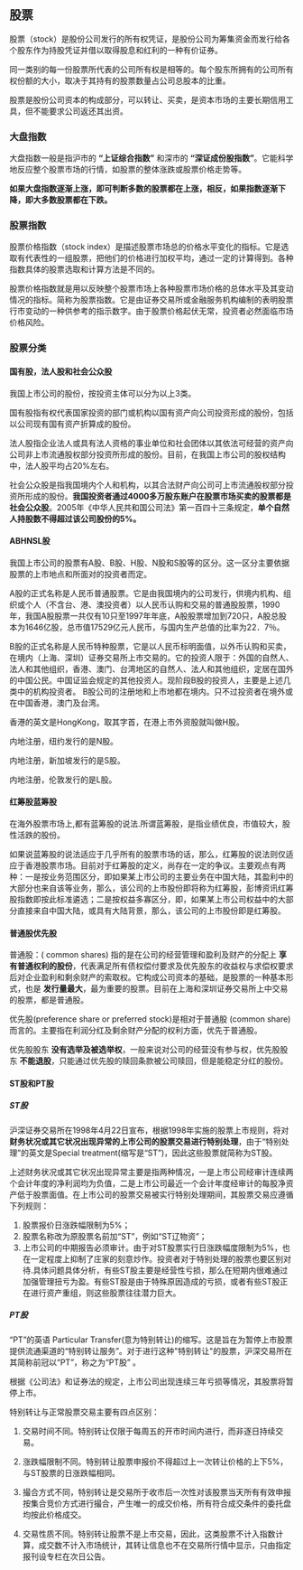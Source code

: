 ## 股票
股票（stock）是股份公司发行的所有权凭证，是股份公司为筹集资金而发行给各个股东作为持股凭证并借以取得股息和红利的一种有价证券。

同一类别的每一份股票所代表的公司所有权是相等的。每个股东所拥有的公司所有权份额的大小，取决于其持有的股票数量占公司总股本的比重。

股票是股份公司资本的构成部分，可以转让、买卖，是资本市场的主要长期信用工具，但不能要求公司返还其出资。

### 大盘指数
大盘指数一般是指沪市的 **“上证综合指数”** 和深市的 **“深证成份股指数”**。它能科学地反应整个股票市场的行情，如股票的整体涨跌或股票价格走势等。

**如果大盘指数逐渐上涨，即可判断多数的股票都在上涨，相反，如果指数逐渐下降，即大多数股票都在下跌。**

### 股票指数
股票价格指数（stock index）是描述股票市场总的价格水平变化的指标。它是选取有代表性的一组股票，把他们的价格进行加权平均，通过一定的计算得到。各种指数具体的股票选取和计算方法是不同的。

股票价格指数就是用以反映整个股票市场上各种股票市场价格的总体水平及其变动情况的指标。简称为股票指数。它是由证券交易所或金融服务机构编制的表明股票行市变动的一种供参考的指示数字。由于股票价格起伏无常，投资者必然面临市场价格风险。

### 股票分类

#### 国有股，法人股和社会公众股
我国上市公司的股份，按投资主体可以分为以上3类。

国有股指有权代表国家投资的部门或机构以国有资产向公司投资形成的股份，包括以公司现有国有资产折算成的股份。

法人股指企业法人或具有法人资格的事业单位和社会团体以其依法可经营的资产向公司非上市流通股权部分投资所形成的股份。目前，在我国上市公司的股权结构中，法人股平均占20%左右。

社会公众股是指我国境内个人和机构，以其合法财产向公司可上市流通股权部分投资所形成的股份。**我国投资者通过4000多万股东账户在股票市场买卖的股票都是社会公众股**。2005年《中华人民共和国公司法》第一百四十三条规定，**单个自然人持股数不得超过该公司股份的5%。**

#### ABHNSL股
我国上市公司的股票有A股、B股、H股、N股和S股等的区分。这一区分主要依据股票的上市地点和所面对的投资者而定。

A股的正式名称是人民币普通股票。它是由我国境内的公司发行，供境内机构、组织或个人（不含台、港、澳投资者）以人民币认购和交易的普通股股票，1990年，我国A股股票一共仅有10只至1997年年底，A股股票增加到720只，A股总股本为1646亿股，总市值17529亿元人民币，与国内生产总值的比率为22．7％。

B股的正式名称是人民币特种股票，它是以人民币标明面值，以外币认购和买卖，在境内（上海、深圳）证券交易所上市交易的。它的投资人限于：外国的自然人、法人和其他组织，香港、澳门、台湾地区的自然人、法人和其他组织，定居在国外的中国公民。中国证监会规定的其他投资人。现阶段B股的投资人，主要是上述几类中的机构投资者。 B股公司的注册地和上市地都在境内。只不过投资者在境外或在中国香港，澳门及台湾。

香港的英文是HongKong，取其字首，在港上市外资股就叫做H股。

内地注册，纽约发行的是N股。

内地注册，新加坡发行的是S股。

内地注册，伦敦发行的是L股。

#### 红筹股蓝筹股
在海外股票市场上,都有蓝筹股的说法.所谓蓝筹股，是指业绩优良，市值较大，股性活跌的股份。

如果说蓝筹股的说法适应于几乎所有的股票市场的话，那么，红筹股的说法则仅适应于香港股票市场。目前对于红筹股的定义，尚存在一定的争议。主要观点有两种：一是按业务范围区分，即如果某上市公司的主要业务在中国大陆，其盈利中的大部分也来自该等业务，那么，该公司的上市股份即将称为红筹股，彭博资讯红筹股指数即按此标准遴选；二是按权益多寡区分，即，如果某上市公司权益中的大部分直接来自中国大陆，或具有大陆背景，那么，该公司的上市股份即是红筹股。

#### 普通股优先股
普通股：( common shares) 指的是在公司的经营管理和盈利及财产的分配上 **享有普通权利的股份**，代表满足所有债权偿付要求及优先股东的收益权与求偿权要求后对企业盈利和剩余财产的索取权。它构成公司资本的基础，是股票的一种基本形式，也是 **发行量最大**，最为重要的股票。目前在上海和深圳证券交易所上中交易的股票，都是普通股。

优先股(preference share or preferred stock)是相对于普通股 (common share)而言的。主要指在利润分红及剩余财产分配的权利方面，优先于普通股。

优先股股东 **没有选举及被选举权**，一般来说对公司的经营没有参与权，优先股股东 **不能退股**，只能通过优先股的赎回条款被公司赎回，但是能稳定分红的股份。

#### ST股和PT股

##### ST股
沪深证券交易所在1998年4月22日宣布，根据1998年实施的股票上市规则，将对 **财务状况或其它状况出现异常的上市公司的股票交易进行特别处理**，由于“特别处理”的英文是Special treatment(缩写是“ST”)，因此这些股票就简称为ST股。


上述财务状况或其它状况出现异常主要是指两种情况，一是上市公司经审计连续两个会计年度的净利润均为负值，二是上市公司最近一个会计年度经审计的每股净资产低于股票面值。在上市公司的股票交易被实行特别处理期间，其股票交易应遵循下列规则：

1. 股票报价日涨跌幅限制为5%；
2. 股票名称改为原股票名前加“ST”，例如“ST辽物资”；
3. 上市公司的中期报告必须审计。由于对ST股票实行日涨跌幅度限制为5%，也在一定程度上抑制了庄家的刻意炒作。投资者对于特别处理的股票也要区别对待.具体问题具体分析，有些ST股主要是经营性亏损，那么在短期内很难通过加强管理扭亏为盈。有些ST股是由于特殊原因造成的亏损，或者有些ST股正在进行资产重组，则这些股票往往潜力巨大。

##### PT股
“PT”的英语 Particular Transfer(意为特别转让)的缩写。这是旨在为暂停上市股票提供流通渠道的“特别转让服务”。对于进行这种"特别转让"的股票，沪深交易所在其简称前冠以“PT”，称之为“PT股” 。

根据《公司法》和证券法的规定，上市公司出现连续三年亏损等情况，其股票将暂停上市。

特别转让与正常股票交易主要有四点区别：

1. 交易时间不同。特别转让仅限于每周五的开市时间内进行，而非逐日持续交易。

2. 涨跌幅限制不同。特别转让股票申报价不得超过上一次转让价格的上下5%，与ST股票的日涨跌幅相同。

3. 撮合方式不同，特别转让是交易所于收市后一次性对该股票当天所有有效申报按集合竞价方式进行撮合，产生唯一的成交价格，所有符合成交条件的委托盘均按此价格成交。

4. 交易性质不同。特别转让股票不是上市交易，因此，这类股票不计入指数计算，成交数不计入市场统计，其转让信息也不在交易所行情中显示，只由指定报刊设专栏在次日公告。
